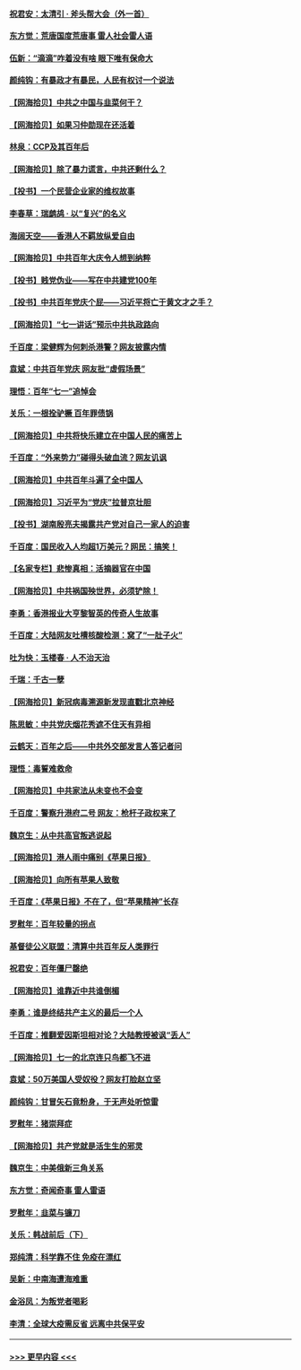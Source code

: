 #### [祝君安：太清引 · 斧头帮大会（外一首）](../pages/nsc993/n13077162.md?t=07091001) 
#### [东方觉：荒唐国度荒唐事 雷人社会雷人语](../pages/nsc993/n13075917.md?t=07091001) 
#### [伍新：“滴滴”咋着没有啥 眼下唯有保命大](../pages/nsc993/n13075894.md?t=07091001) 
#### [颜纯钩：有暴政才有暴民，人民有权讨一个说法](../pages/nsc993/n13075734.md?t=07091001) 
#### [【网海拾贝】中共之中国与韭菜何干？](../pages/nsc993/n13075428.md?t=07091001) 
#### [【网海拾贝】如果习仲勋现在还活着](../pages/nsc993/n13073410.md?t=07091001) 
#### [林泉：CCP及其百年后](../pages/nsc993/n13073226.md?t=07091001) 
#### [【网海拾贝】除了暴力谎言，中共还剩什么？](../pages/nsc993/n13071082.md?t=07091001) 
#### [【投书】一个民营企业家的维权故事](../pages/nsc993/n13070932.md?t=07091001) 
#### [李春草：瑞鹧鸪 · 以“复兴”的名义](../pages/nsc993/n13069984.md?t=07091001) 
#### [海阔天空——香港人不羁放纵爱自由](../pages/nsc993/n13069407.md?t=07091001) 
#### [【网海拾贝】中共百年大庆令人想到纳粹](../pages/nsc993/n13068483.md?t=07091001) 
#### [【投书】贱党伪业——写在中共建党100年](../pages/nsc993/n13067843.md?t=07091001) 
#### [【投书】中共百年党庆个屁——习近平将亡于黄文才之手？](../pages/nsc993/n13067425.md?t=07091001) 
#### [【网海拾贝】“七一讲话”预示中共执政路向](../pages/nsc993/n13066434.md?t=07091001) 
#### [千百度：梁健辉为何刺杀港警？网友披露内情](../pages/nsc993/n13066979.md?t=07091001) 
#### [袁斌：中共百年党庆 网友批“虚假场景”](../pages/nsc993/n13066385.md?t=07091001) 
#### [理悟：百年“七一”追悼会](../pages/nsc993/n13066106.md?t=07091001) 
#### [关乐：一根拴驴橛 百年罪债锅](../pages/nsc993/n13066089.md?t=07091001) 
#### [【网海拾贝】中共将快乐建立在中国人民的痛苦上](../pages/nsc993/n13064939.md?t=07091001) 
#### [千百度：“外来势力”碰得头破血流？网友讥讽](../pages/nsc993/n13064878.md?t=07091001) 
#### [【网海拾贝】中共百年斗遍了全中国人](../pages/nsc993/n13060020.md?t=07091001) 
#### [【网海拾贝】习近平为“党庆”拉普京壮胆](../pages/nsc993/n13057781.md?t=07091001) 
#### [【投书】湖南殷亮夫揭露共产党对自己一家人的迫害](../pages/nsc993/n13057744.md?t=07091001) 
#### [千百度：国民收入人均超1万美元？网民：搞笑！](../pages/nsc993/n13057692.md?t=07091001) 
#### [【名家专栏】悲惨真相：活摘器官在中国](../pages/nsc993/n13056611.md?t=07091001) 
#### [【网海拾贝】中共祸国殃世界，必须铲除！](../pages/nsc993/n13056011.md?t=07091001) 
#### [李勇：香港报业大亨黎智英的传奇人生故事](../pages/nsc993/n13055258.md?t=07091001) 
#### [千百度：大陆网友吐槽核酸检测：窝了“一肚子火”](../pages/nsc993/n13055194.md?t=07091001) 
#### [吐为快：玉楼春 · 人不治天治](../pages/nsc993/n13054028.md?t=07091001) 
#### [千瑞：千古一孽](../pages/nsc993/n13054016.md?t=07091001) 
#### [【网海拾贝】新冠病毒溯源新发现直戳北京神经](../pages/nsc993/n13052425.md?t=07091001) 
#### [陈思敏：中共党庆烟花秀遮不住天有异相](../pages/nsc993/n13052020.md?t=07091001) 
#### [云鹤天：百年之后——中共外交部发言人答记者问](../pages/nsc993/n13051604.md?t=07091001) 
#### [理悟：毒誓难救命](../pages/nsc993/n13051601.md?t=07091001) 
#### [【网海拾贝】中共家法从未变也不会变](../pages/nsc993/n13050366.md?t=07091001) 
#### [千百度：警察升港府二号 网友：枪杆子政权来了](../pages/nsc993/n13050261.md?t=07091001) 
#### [魏京生：从中共高官叛逃说起](../pages/nsc993/n13048997.md?t=07091001) 
#### [【网海拾贝】港人雨中痛别《苹果日报》](../pages/nsc993/n13048941.md?t=07091001) 
#### [【网海拾贝】向所有苹果人致敬](../pages/nsc993/n13046795.md?t=07091001) 
#### [千百度：《苹果日报》不在了，但“苹果精神”长存](../pages/nsc993/n13046703.md?t=07091001) 
#### [罗慰年：百年较量的拐点](../pages/nsc993/n13046542.md?t=07091001) 
#### [基督徒公义联盟：清算中共百年反人类罪行](../pages/nsc993/n13046499.md?t=07091001) 
#### [祝君安：百年僵尸罄绝](../pages/nsc993/n13045595.md?t=07091001) 
#### [【网海拾贝】谁靠近中共谁倒楣](../pages/nsc993/n13044667.md?t=07091001) 
#### [李勇：谁是终结共产主义的最后一个人](../pages/nsc993/n13044397.md?t=07091001) 
#### [千百度：推翻爱因斯坦相对论？大陆教授被讽“丢人”](../pages/nsc993/n13043908.md?t=07091001) 
#### [【网海拾贝】七一的北京连只鸟都飞不进](../pages/nsc993/n13041377.md?t=07091001) 
#### [袁斌：50万美国人受奴役？网友打脸赵立坚](../pages/nsc993/n13041330.md?t=07091001) 
#### [颜纯钩：甘冒矢石竟粉身，于无声处听惊雷](../pages/nsc993/n13041140.md?t=07091001) 
#### [罗慰年：猪崇拜症](../pages/nsc993/n13041071.md?t=07091001) 
#### [【网海拾贝】共产党就是活生生的邪灵](../pages/nsc993/n13036627.md?t=07091001) 
#### [魏京生：中美俄新三角关系](../pages/nsc993/n13035986.md?t=07091001) 
#### [东方觉：奇闻奇事 雷人雷语](../pages/nsc993/n13035878.md?t=07091001) 
#### [罗慰年：韭菜与镰刀](../pages/nsc993/n13034374.md?t=07091001) 
#### [关乐：韩战前后（下）](../pages/nsc993/n13034113.md?t=07091001) 
#### [郑纯清：科学靠不住 免疫在漂红](../pages/nsc993/n13034093.md?t=07091001) 
#### [吴新：中南海遭海难重](../pages/nsc993/n13034084.md?t=07091001) 
#### [金浴凤：为叛党者喝彩](../pages/nsc993/n13034058.md?t=07091001) 
#### [李清：全球大疫需反省 远离中共保平安](../pages/nsc993/n13033784.md?t=07091001) 

----
#### [ >>> 更早内容 <<< ](../indexes/nsc993-earlier.md)

